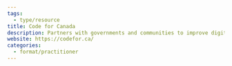 ```yaml
---
tags:
  - type/resource
title: Code for Canada
description: Partners with governments and communities to improve digital public services.
website: https://codefor.ca/
categories:
  - format/practitioner
---
```


